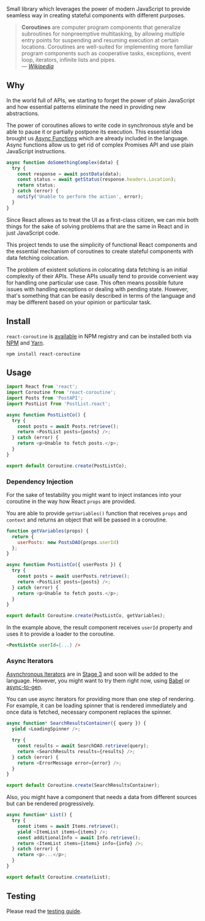 Small library which leverages the power of modern JavaScript to provide seamless way in creating stateful components with different purposes.

> **Coroutines** are computer program components that generalize subroutines for nonpreemptive multitasking, by allowing multiple entry points for suspending and resuming execution at certain locations. Coroutines are well-suited for implementing more familiar program components such as cooperative tasks, exceptions, event loop, iterators, infinite lists and pipes.  
> — _[Wikipedia](https://en.wikipedia.org/wiki/Coroutine)_

## Why

In the world full of APIs, we starting to forget the power of plain JavaScript and how essential patterns eliminate the need in providing new abstractions.

The power of coroutines allows to write code in synchronous style and be able to pause it or partially postpone its execution. This essential idea brought us [Async Functions](https://github.com/tc39/ecmascript-asyncawait) which are already included in the language. Async functions allow us to get rid of complex Promises API and use plain JavaScript instructions.

```javascript
async function doSomethingComplex(data) {
  try {
    const response = await postData(data);
    const status = await getStatus(response.headers.Location);
    return status;
  } catch (error) {
    notify('Unable to perform the action', error);
  }
}
```

Since React allows as to treat the UI as a first-class citizen, we can mix both things for the sake of solving problems that are the same in React and in just JavaScript code.

This project tends to use the simplicity of functional React components and the essential mechanism of coroutines to create stateful components with data fetching colocation.

The problem of existent solutions in colocating data fetching is an initial complexity of their APIs. These APIs usually tend to provide convenient way for handling one particular use case. This often means possible future issues with handling exceptions or dealing with pending state. However, that's something that can be easily described in terms of the language and may be different based on your opinion or particular task.

## Install

`react-coroutine` is [available](https://www.npmjs.com/package/react-coroutine) in NPM registry and can be installed both via [NPM](https://www.npmjs.com/) and [Yarn](https://yarnpkg.com/).

```
npm install react-coroutine
```

## Usage

```javascript
import React from 'react';
import Coroutine from 'react-coroutine';
import Posts from 'PostAPI';
import PostList from 'PostList.react';

async function PostListCo() {
  try {
    const posts = await Posts.retrieve();
    return <PostList posts={posts} />;
  } catch (error) {
    return <p>Unable to fetch posts.</p>;
  }
}

export default Coroutine.create(PostListCo);
```

### Dependency Injection

For the sake of testability you might want to inject instances into your coroutine in the way how React `props` are provided.

You are able to provide `getVariables()` function that receives `props` and `context` and returns an object that will be passed in a coroutine.

```javascript
function getVariables(props) {
  return {
    userPosts: new PostsDAO(props.userId)
  };
}

async function PostListCo({ userPosts }) {
  try {
    const posts = await userPosts.retrieve();
    return <PostList posts={posts} />;
  } catch (error) {
    return <p>Unable to fetch posts.</p>;
  }
}

export default Coroutine.create(PostListCo, getVariables);
```

In the example above, the result component receives `userId` property and uses it to provide a loader to the coroutine.

```html
<PostListCo userId={...} />
```

### Async Iterators

[Asynchronous Iterators](https://github.com/tc39/proposal-async-iteration) are in [Stage 3](https://github.com/tc39/proposals) and soon will be added to the language. However, you might want to try them right now, using [Babel](https://babeljs.io/) or [async-to-gen](https://github.com/leebyron/async-to-gen).

You can use async iterators for providing more than one step of rendering. For example, it can be loading spinner that is rendered immediately and once data is fetched, necessary component replaces the spinner.

```javascript
async function* SearchResultsContainer({ query }) {
  yield <LoadingSpinner />;

  try {
    const results = await SearchDAO.retrieve(query);
    return <SearchResults results={results} />;
  } catch (error) {
    return <ErrorMessage error={error} />;
  }
}

export default Coroutine.create(SearchResultsContainer);
```

Also, you might have a component that needs a data from different sources but can be rendered progressively.

```javascript
async function* List() {
  try {
    const items = await Items.retrieve();
    yield <ItemList items={items} />;
    const additionalInfo = await Info.retrieve();
    return <ItemList items={items} info={info} />;
  } catch (error) {
    return <p>...</p>;
  }
}

export default Coroutine.create(List);
```

## Testing

Please read the [testing guide](./Testing.md).
